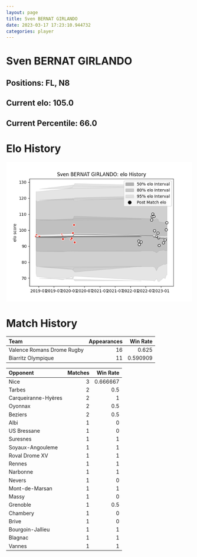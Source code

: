 ```yaml
---  
layout: page  
title: Sven BERNAT GIRLANDO  
date: 2023-03-17 17:23:10.944732  
categories: player  
---
```

# Sven BERNAT GIRLANDO

## Positions: FL, N8

## Current elo: 105.0

## Current Percentile: 66.0

# Elo History


![elo history](history_SvenBERNATGIRLANDO.png)
# Match History


| Team                       |   Appearances |   Win Rate |
|:---------------------------|--------------:|-----------:|
| Valence Romans Drome Rugby |            16 |   0.625    |
| Biarritz Olympique         |            11 |   0.590909 |

| Opponent            |   Matches |   Win Rate |
|:--------------------|----------:|-----------:|
| Nice                |         3 |   0.666667 |
| Tarbes              |         2 |   0.5      |
| Carqueiranne-Hyères |         2 |   1        |
| Oyonnax             |         2 |   0.5      |
| Beziers             |         2 |   0.5      |
| Albi                |         1 |   0        |
| US Bressane         |         1 |   0        |
| Suresnes            |         1 |   1        |
| Soyaux-Angouleme    |         1 |   1        |
| Roval Drome XV      |         1 |   1        |
| Rennes              |         1 |   1        |
| Narbonne            |         1 |   1        |
| Nevers              |         1 |   0        |
| Mont-de-Marsan      |         1 |   1        |
| Massy               |         1 |   0        |
| Grenoble            |         1 |   0.5      |
| Chambery            |         1 |   0        |
| Brive               |         1 |   0        |
| Bourgoin-Jallieu    |         1 |   1        |
| Blagnac             |         1 |   1        |
| Vannes              |         1 |   1        |